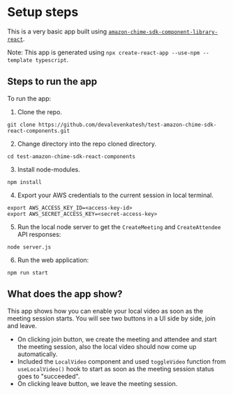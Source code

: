 # Setup steps

This is a very basic app built using [`amazon-chime-sdk-component-library-react`](https://github.com/aws/amazon-chime-sdk-component-library-react).

Note: This app is generated using `npx create-react-app --use-npm --template typescript`.

## Steps to run the app
To run the app:
1. Clone the repo.
```
git clone https://github.com/devalevenkatesh/test-amazon-chime-sdk-react-components.git
```

2. Change directory into the repo cloned directory.
```
cd test-amazon-chime-sdk-react-components
```

3. Install node-modules.
```
npm install
```

4. Export your AWS credentials to the current session in local terminal.
```
export AWS_ACCESS_KEY_ID=<access-key-id>
export AWS_SECRET_ACCESS_KEY=<secret-access-key>
```

5. Run the local node server to get the `CreateMeeting` and `CreateAttendee` API responses:
```
node server.js
```

6. Run the web application:
```
npm run start
```

## What does the app show?
This app shows how you can enable your local video as soon as the meeting session starts.
You will see two buttons in a UI side by side, join and leave.

- On clicking join button, we create the meeting and attendee and start the meeting session, also the local video should now come up automatically.
- Included the `LocalVideo` component and used `toggleVideo` function from `useLocalVideo()` hook to start as soon as the meeting session status goes to "succeeded".
- On clicking leave button, we leave the meeting session.